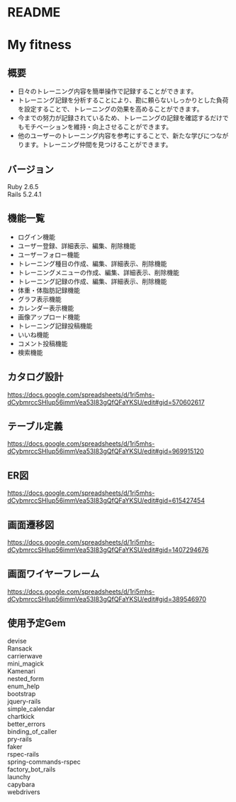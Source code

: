 # README

# My fitness

## 概要
- 日々のトレーニング内容を簡単操作で記録することができます。
- トレーニング記録を分析することにより、勘に頼らないしっかりとした負荷を設定することで、トレーニングの効果を高めることができます。
- 今までの努力が記録されているため、トレーニングの記録を確認するだけでもモチベーションを維持・向上させることができます。
- 他のユーザーのトレーニング内容を参考にすることで、新たな学びにつながります。トレーニング仲間を見つけることができます。

## バージョン
Ruby 2.6.5  
Rails 5.2.4.1

## 機能一覧
- ログイン機能
- ユーザー登録、詳細表示、編集、削除機能
- ユーザーフォロー機能
- トレーニング種目の作成、編集、詳細表示、削除機能
- トレーニングメニューの作成、編集、詳細表示、削除機能
- トレーニング記録の作成、編集、詳細表示、削除機能
- 体重・体脂肪記録機能
- グラフ表示機能
- カレンダー表示機能
- 画像アップロード機能
- トレーニング記録投稿機能
- いいね機能
- コメント投稿機能
- 検索機能

## カタログ設計
https://docs.google.com/spreadsheets/d/1ri5mhs-dCybmrccSHIup56immVea53I83gQfQFaYKSU/edit#gid=570602617

## テーブル定義
https://docs.google.com/spreadsheets/d/1ri5mhs-dCybmrccSHIup56immVea53I83gQfQFaYKSU/edit#gid=969915120

## ER図
https://docs.google.com/spreadsheets/d/1ri5mhs-dCybmrccSHIup56immVea53I83gQfQFaYKSU/edit#gid=615427454


## 画面遷移図
https://docs.google.com/spreadsheets/d/1ri5mhs-dCybmrccSHIup56immVea53I83gQfQFaYKSU/edit#gid=1407294676

## 画面ワイヤーフレーム
https://docs.google.com/spreadsheets/d/1ri5mhs-dCybmrccSHIup56immVea53I83gQfQFaYKSU/edit#gid=389546970

## 使用予定Gem
devise  
Ransack  
carrierwave  
mini_magick  
Kamenari  
nested_form  
enum_help  
bootstrap  
jquery-rails  
simple_calendar  
chartkick  
better_errors  
binding_of_caller  
pry-rails  
faker  
rspec-rails  
spring-commands-rspec  
factory_bot_rails  
launchy  
capybara  
webdrivers  
